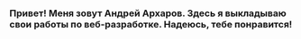 ### Привет! Меня зовут Андрей Архаров. Здесь я выкладываю свои работы по веб-разработке. Надеюсь, тебе понравится!
